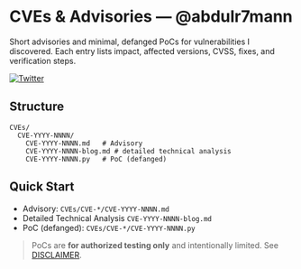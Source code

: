 # CVEs & Advisories — @abdulr7mann

Short advisories and minimal, defanged PoCs for vulnerabilities I discovered. Each entry lists impact, affected versions, CVSS, fixes, and verification steps.
<p align="left">
  <a href="https://twitter.com/Saboo_Shubham_">
    <img src="https://img.shields.io/twitter/follow/abdulr7mann" alt="Twitter">
  </a>
</p>

## Structure
```
CVEs/
  CVE-YYYY-NNNN/
    CVE-YYYY-NNNN.md   # Advisory
    CVE-YYYY-NNNN-blog.md # detailed technical analysis
    CVE-YYYY-NNNN.py   # PoC (defanged)
```

## Quick Start
- Advisory: `CVEs/CVE-*/CVE-YYYY-NNNN.md`
- Detailed Technical Analysis `CVE-YYYY-NNNN-blog.md`
- PoC (defanged): `CVEs/CVE-*/CVE-YYYY-NNNN.py`

> PoCs are **for authorized testing only** and intentionally limited. See [DISCLAIMER](./DISCLAIMER.md).


